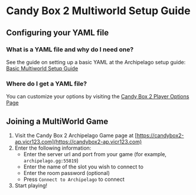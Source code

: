 # Candy Box 2 Multiworld Setup Guide

## Configuring your YAML file

### What is a YAML file and why do I need one?

See the guide on setting up a basic YAML at the Archipelago setup
guide: [Basic Multiworld Setup Guide](/tutorial/Archipelago/setup/en)

### Where do I get a YAML file?

You can customize your options by visiting the [Candy Box 2 Player Options Page](../player-options)

## Joining a MultiWorld Game

1. Visit the Candy Box 2 Archipelago Game page at [https://candybox2-ap.vicr123.com](https://candybox2-ap.vicr123.com)
2. Enter the following information:
    - Enter the server url and port from your game (for example, `archipelago.gg:55819`)
    - Enter the name of the slot you wish to connect to
    - Enter the room password (optional)
    - Press `Connect to Archipelago` to connect
3. Start playing!

